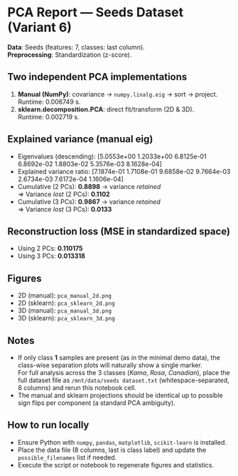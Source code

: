 # PCA Report — Seeds Dataset (Variant 6)

**Data**: Seeds (features: 7, classes: last column).  
**Preprocessing**: Standardization (z-score).

## Two independent PCA implementations
1. **Manual (NumPy)**: covariance → `numpy.linalg.eig` → sort → project.  
   Runtime: 0.006749 s.
2. **sklearn.decomposition.PCA**: direct fit/transform (2D & 3D).  
   Runtime: 0.002719 s.

## Explained variance (manual eig)
- Eigenvalues (descending): [5.0553e+00 1.2033e+00 6.8125e-01 6.8692e-02 1.8803e-02 5.3576e-03
 8.1628e-04]  
- Explained variance ratio: [7.1874e-01 1.7108e-01 9.6858e-02 9.7664e-03 2.6734e-03 7.6172e-04
 1.1606e-04]
- Cumulative (2 PCs): **0.8898** → variance *retained*  
  ⇒ Variance *lost* (2 PCs): **0.1102**
- Cumulative (3 PCs): **0.9867** → variance *retained*  
  ⇒ Variance *lost* (3 PCs): **0.0133**

## Reconstruction loss (MSE in standardized space)
- Using 2 PCs: **0.110175**
- Using 3 PCs: **0.013318**

## Figures
- 2D (manual): `pca_manual_2d.png`
- 2D (sklearn): `pca_sklearn_2d.png`
- 3D (manual): `pca_manual_3d.png`
- 3D (sklearn): `pca_sklearn_3d.png`

## Notes
- If only class **1** samples are present (as in the minimal demo data), the class-wise separation plots will naturally show a single marker.  
  For full analysis across the 3 classes (*Kama*, *Rosa*, *Canadian*), place the full dataset file as 
  `/mnt/data/seeds dataset.txt` (whitespace-separated, 8 columns) and rerun this notebook cell.
- The manual and sklearn projections should be identical up to possible sign flips per component (a standard PCA ambiguity).

## How to run locally
- Ensure Python with `numpy`, `pandas`, `matplotlib`, `scikit-learn` is installed.
- Place the data file (8 columns, last is class label) and update the `possible_filenames` list if needed.
- Execute the script or notebook to regenerate figures and statistics.
